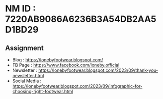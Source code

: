 # NM ID : 7220AB9086A6236B3A54DB2AA5D1BD29
## Assignment
- Blog : https://lonebyfootwear.blogspot.com/
- FB Page  : https://www.facebook.com/loneby.official
- Newsletter : https://lonebyfootwear.blogspot.com/2023/09/thank-you-newsletter.html
- Social Media : https://lonebyfootwear.blogspot.com/2023/09/infographic-for-choosing-right-footwear.html
